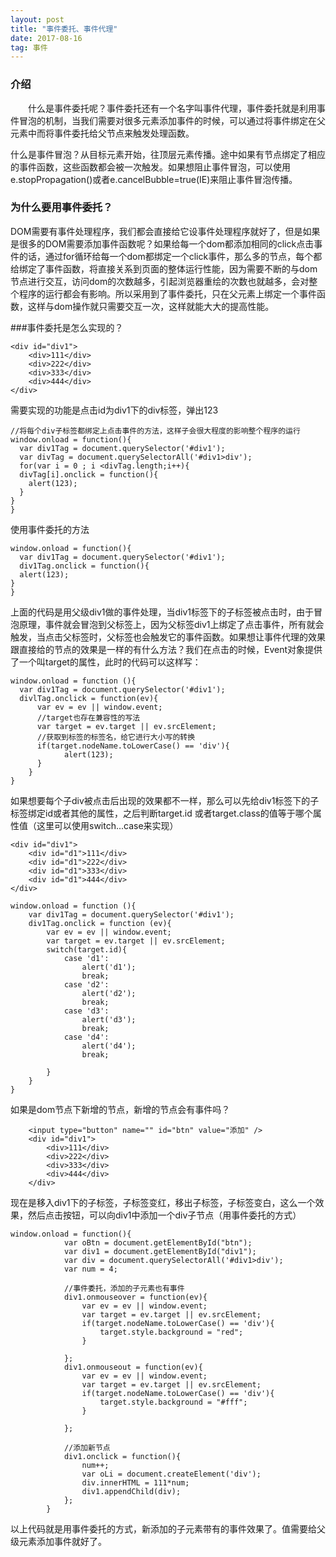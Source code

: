 ```yaml
---
layout: post
title: "事件委托、事件代理"
date: 2017-08-16   
tag: 事件
---
```


### 介绍       

　　什么是事件委托呢？事件委托还有一个名字叫事件代理，事件委托就是利用事件冒泡的机制，当我们需要对很多元素添加事件的时候，可以通过将事件绑定在父元素中而将事件委托给父节点来触发处理函数。 

​	什么是事件冒泡？从目标元素开始，往顶层元素传播。途中如果有节点绑定了相应的事件函数，这些函数都会被一次触发。如果想阻止事件冒泡，可以使用e.stopPropagation()或者e.cancelBubble=true(IE)来阻止事件冒泡传播。        

### 为什么要用事件委托？   

DOM需要有事件处理程序，我们都会直接给它设事件处理程序就好了，但是如果是很多的DOM需要添加事件函数呢？如果给每一个dom都添加相同的click点击事件的话，通过for循环给每一个dom都绑定一个click事件，那么多的节点，每个都给绑定了事件函数，将直接关系到页面的整体运行性能，因为需要不断的与dom节点进行交互，访问dom的次数越多，引起浏览器重绘的次数也就越多，会对整个程序的运行都会有影响。所以采用到了事件委托，只在父元素上绑定一个事件函数，这样与dom操作就只需要交互一次，这样就能大大的提高性能。

###事件委托是怎么实现的？
```
<div id="div1">
	<div>111</div>
	<div>222</div>
	<div>333</div>
	<div>444</div>
</div>
```
需要实现的功能是点击id为div1下的div标签，弹出123
```
//将每个div子标签都绑定上点击事件的方法，这样子会很大程度的影响整个程序的运行
window.onload = function(){
  var div1Tag = document.querySelector('#div1');
  var divTag = document.querySelectorAll('#div1>div');
  for(var i = 0 ; i <divTag.length;i++){
  divTag[i].onclick = function(){
  	alert(123);
  }
}
}
```

使用事件委托的方法
```
window.onload = function(){
  var div1Tag = document.querySelector('#div1');
  div1Tag.onclick = function(){
  alert(123);
}
}
```

上面的代码是用父级div1做的事件处理，当div1标签下的子标签被点击时，由于冒泡原理，事件就会冒泡到父标签上，因为父标签div1上绑定了点击事件，所有就会触发，当点击父标签时，父标签也会触发它的事件函数。如果想让事件代理的效果跟直接给的节点的效果是一样的有什么方法？我们在点击的时候，Event对象提供了一个叫target的属性，此时的代码可以这样写：
```
window.onload = function (){
  var div1Tag = document.querySelector('#div1');
  divlTag.onclick = function(ev){
  	  var ev = ev || window.event;
  	  //target也存在兼容性的写法
  	  var target = ev.target || ev.srcElement;
  	  //获取到标签的标签名，给它进行大小写的转换
  	  if(target.nodeName.toLowerCase() == 'div'){
  			alert(123);
	  }
	}
}
```

如果想要每个子div被点击后出现的效果都不一样，那么可以先给div1标签下的子标签绑定id或者其他的属性，之后判断target.id 或者target.class的值等于哪个属性值（这里可以使用switch...case来实现）
```
<div id="div1">
	<div id="d1">111</div>
	<div id="d1">222</div>
	<div id="d1">333</div>
	<div id="d1">444</div>
</div>
```

```
window.onload = function (){
  	var div1Tag = document.querySelector('#div1');
	div1Tag.onclick = function (ev){
		var ev = ev || window.event;
		var target = ev.target || ev.srcElement;
		switch(target.id){
        	case 'd1':
        		alert('d1');
        		break;
        	case 'd2':
        		alert('d2');
        		break;
        	case 'd3':
        		alert('d3');
        		break;
        	case 'd4':
        		alert('d4');
        		break;
        		
        }
	}
}
```

如果是dom节点下新增的节点，新增的节点会有事件吗？
```
	<input type="button" name="" id="btn" value="添加" />
	<div id="div1">
		<div>111</div>
		<div>222</div>
		<div>333</div>
		<div>444</div>
	</div>
```
现在是移入div1下的子标签，子标签变红，移出子标签，子标签变白，这么一个效果，然后点击按钮，可以向div1中添加一个div子节点（用事件委托的方式）
```
window.onload = function(){
            var oBtn = document.getElementById("btn");
            var div1 = document.getElementById("div1");
            var div = document.querySelectorAll('#div1>div');
            var num = 4;
            
            //事件委托，添加的子元素也有事件
            div1.onmouseover = function(ev){
                var ev = ev || window.event;
                var target = ev.target || ev.srcElement;
                if(target.nodeName.toLowerCase() == 'div'){
                    target.style.background = "red";
                }
                
            };
            div1.onmouseout = function(ev){
                var ev = ev || window.event;
                var target = ev.target || ev.srcElement;
                if(target.nodeName.toLowerCase() == 'div'){
                    target.style.background = "#fff";
                }
                
            };
            
            //添加新节点
            div1.onclick = function(){
                num++;
                var oLi = document.createElement('div');
                div.innerHTML = 111*num;
                div1.appendChild(div);
            };
        }
```
以上代码就是用事件委托的方式，新添加的子元素带有的事件效果了。值需要给父级元素添加事件就好了。

